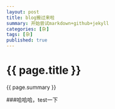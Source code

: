 ```yaml
---
layout: post
title: blog搬过来啦 
summary: 开始尝试markdown+github+jekyll
categories: [杂]
tags: [杂]
published: true
---
```


# {{ page.title }} #
{{ page.summary }}

###哈哈哈，test一下
